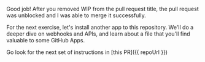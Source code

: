 Good job! After you removed WIP from the pull request title, the pull request was unblocked and I was able to merge it successfully.

For the next exercise, let's install another app to this repository. We'll do a deeper dive on webhooks and APIs, and learn about a file that you'll find valuable to some GitHub Apps.

Go look for the next set of instructions in [this PR]({{ repoUrl }})
